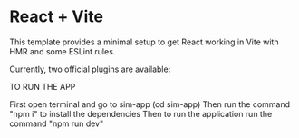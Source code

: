 # React + Vite

This template provides a minimal setup to get React working in Vite with HMR and some ESLint rules.

Currently, two official plugins are available:

TO RUN THE APP

First open terminal and go to sim-app (cd sim-app)
Then run the command "npm i" to install the dependencies
Then to run the application run the command "npm run dev"